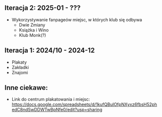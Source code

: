 ## Iteracja 2: 2025-01 - ???
- Wykorzystywanie fanpageów miejsc, w których klub się odbywa
    - Dwie Zmiany
    - Książka i Wino
    - Klub Monk(?)

## Iteracja 1: 2024/10 - 2024-12
- Plakaty
- Zakładki
- Znajomi

## Inne ciekawe:
- Link do centrum plakatowania i miejsc: https://docs.google.com/spreadsheets/d/1kufQBuIOfpNXyxz6fbsH52phedC8ndSwDDWTwBpNfe0/edit?usp=sharing
